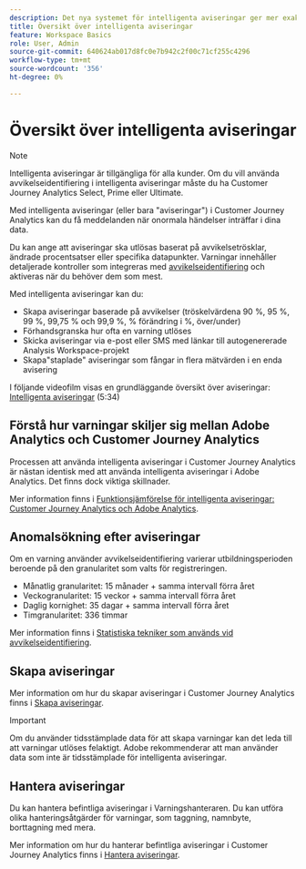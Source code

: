 ```yaml
---
description: Det nya systemet för intelligenta aviseringar ger mer exakt kontroll över aviseringar och integrerar avvikelseidentifiering med varningssystemet.
title: Översikt över intelligenta aviseringar
feature: Workspace Basics
role: User, Admin
source-git-commit: 640624ab017d8fc0e7b942c2f00c71cf255c4296
workflow-type: tm+mt
source-wordcount: '356'
ht-degree: 0%

---
```


# Översikt över intelligenta aviseringar

>[!NOTE]
>
>Intelligenta aviseringar är tillgängliga för alla kunder. Om du vill använda avvikelseidentifiering i intelligenta aviseringar måste du ha Customer Journey Analytics Select, Prime eller Ultimate.

Med intelligenta aviseringar (eller bara &quot;aviseringar&quot;) i Customer Journey Analytics kan du få meddelanden när onormala händelser inträffar i dina data.

Du kan ange att aviseringar ska utlösas baserat på avvikelsetrösklar, ändrade procentsatser eller specifika datapunkter. Varningar innehåller detaljerade kontroller som integreras med [avvikelseidentifiering](/help/analysis-workspace/c-anomaly-detection/anomaly-detection.md) och aktiveras när du behöver dem som mest.

Med intelligenta aviseringar kan du:

* Skapa aviseringar baserade på avvikelser (tröskelvärdena 90 %, 95 %, 99 %, 99,75 % och 99,9 %, % förändring i %, över/under)
* Förhandsgranska hur ofta en varning utlöses
* Skicka aviseringar via e-post eller SMS med länkar till autogenererade Analysis Workspace-projekt
* Skapa&quot;staplade&quot; aviseringar som fångar in flera mätvärden i en enda avisering

I följande videofilm visas en grundläggande översikt över aviseringar: [Intelligenta aviseringar](https://experienceleague.adobe.com/docs/analytics-learn/tutorials/data-science/intelligent-alerts.html) (5:34)

## Förstå hur varningar skiljer sig mellan Adobe Analytics och Customer Journey Analytics

Processen att använda intelligenta aviseringar i Customer Journey Analytics är nästan identisk med att använda intelligenta aviseringar i Adobe Analytics. Det finns dock viktiga skillnader.

Mer information finns i [Funktionsjämförelse för intelligenta aviseringar: Customer Journey Analytics och Adobe Analytics](/help/components/c-intelligent-alerts/alerts-feature-comparison.md).

## Anomalsökning efter aviseringar

Om en varning använder avvikelseidentifiering varierar utbildningsperioden beroende på den granularitet som valts för registreringen.

* Månatlig granularitet: 15 månader + samma intervall förra året
* Veckogranularitet: 15 veckor + samma intervall förra året
* Daglig kornighet: 35 dagar + samma intervall förra året
* Timgranularitet: 336 timmar

Mer information finns i [Statistiska tekniker som används vid avvikelseidentifiering](/help/analysis-workspace/c-anomaly-detection/statistics-anomaly-detection.md).

## Skapa aviseringar

Mer information om hur du skapar aviseringar i Customer Journey Analytics finns i [Skapa aviseringar](/help/components/c-intelligent-alerts/alert-builder.md).

>[!IMPORTANT]
>
>Om du använder tidsstämplade data för att skapa varningar kan det leda till att varningar utlöses felaktigt. Adobe rekommenderar att man använder data som inte är tidsstämplade för intelligenta aviseringar.

## Hantera aviseringar

Du kan hantera befintliga aviseringar i Varningshanteraren. Du kan utföra olika hanteringsåtgärder för varningar, som taggning, namnbyte, borttagning med mera.

Mer information om hur du hanterar befintliga aviseringar i Customer Journey Analytics finns i [Hantera aviseringar](/help/components/c-intelligent-alerts/alert-manager.md).

